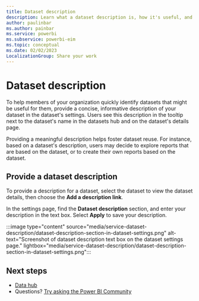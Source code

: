 ```yaml
---
title: Dataset description
description: Learn what a dataset description is, how it's useful, and how to provide it. Users see a description in the information tooltip.
author: paulinbar
ms.author: painbar
ms.service: powerbi
ms.subservice: powerbi-eim
ms.topic: conceptual
ms.date: 02/02/2023
LocalizationGroup: Share your work
---
```

# Dataset description

To help members of your organization quickly identify datasets that might be useful for them, provide a concise, informative description of your dataset in the dataset's settings. Users see this description in the tooltip next to the dataset's name in the datasets hub and on the dataset's details page.

Providing a meaningful description helps foster dataset reuse. For instance, based on a dataset's description, users may decide to explore reports that are based on the dataset, or to create their own reports based on the dataset.

## Provide a dataset description

To provide a description for a dataset, select the dataset to view the dataset details, then choose the **Add a description link**.

In the settings page, find the **Dataset description** section, and enter your description in the text box. Select **Apply** to save your description.

:::image type="content" source="media/service-dataset-description/dataset-description-section-in-dataset-settings.png" alt-text="Screenshot of dataset description text box on the dataset settings page." lightbox="media/service-dataset-description/dataset-description-section-in-dataset-settings.png":::

## Next steps

* [Data hub](service-data-hub.md)
* Questions? [Try asking the Power BI Community](https://community.powerbi.com/)
